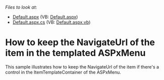 <!-- default file list -->
*Files to look at*:

* [Default.aspx](./CS/WebApplication6/Default.aspx) (VB: [Default.aspx](./VB/WebApplication6/Default.aspx))
* [Default.aspx.cs](./CS/WebApplication6/Default.aspx.cs) (VB: [Default.aspx.vb](./VB/WebApplication6/Default.aspx.vb))
<!-- default file list end -->
# How to keep the NavigateUrl of the item in the templated ASPxMenu


<p>This sample illustrates how to keep the NavigateUrl of the item if there's a control in the ItemTemplateContainer of the ASPxMenu.</p>

<br/>


